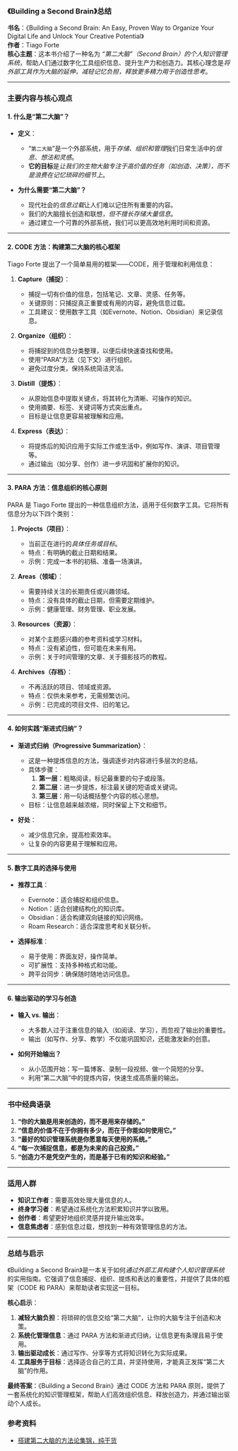 

### 《Building a Second Brain》总结

**书名**：《Building a Second Brain: An Easy, Proven Way to Organize Your Digital Life and Unlock Your Creative Potential》  
**作者**：Tiago Forte  
**核心主题**：这本书介绍了一种名为 *“第二大脑”（Second Brain）的个人知识管理系统*，帮助人们通过数字化工具组织信息、提升生产力和创造力。其核心理念是*将外部工具作为大脑的延伸，减轻记忆负担，释放更多精力用于创造性思考*。

---

### 主要内容与核心观点

#### 1. 什么是“第二大脑”？
- **定义**：
  - “`第二大脑`”是一个外部系统，用于*存储、组织和管理*我们日常生活中的*信息、想法和灵感*。
  - **它的目标**是*让我们的生物大脑专注于高价值的任务（如创造、决策），而不是浪费在记忆琐碎的细节上*。

- **为什么需要“第二大脑”？**
  - 现代社会的*信息过载*让人们难以记住所有重要的内容。
  - 我们的大脑擅长创造和联想，*但不擅长存储大量信息*。
  - 通过建立一个可靠的外部系统，我们可以更高效地利用时间和资源。

---

#### 2. CODE 方法：构建第二大脑的核心框架
Tiago Forte 提出了一个简单易用的框架——CODE，用于管理和利用信息：

1. **Capture（捕捉）**：
   - 捕捉一切有价值的信息，包括笔记、文章、灵感、任务等。
   - 关键原则：只捕捉真正重要或有用的内容，避免信息过载。
   - 工具建议：使用数字工具（如Evernote、Notion、Obsidian）来记录信息。

2. **Organize（组织）**：
   - 将捕捉到的信息分类整理，以便后续快速查找和使用。
   - 使用“PARA”方法（见下文）进行组织。
   - 避免过度分类，保持系统简洁灵活。

3. **Distill（提炼）**：
   - 从原始信息中提取关键点，将其转化为清晰、可操作的知识。
   - 使用摘要、标签、关键词等方式突出重点。
   - 目标是让信息更容易被理解和应用。

4. **Express（表达）**：
   - 将提炼后的知识应用于实际工作或生活中，例如写作、演讲、项目管理等。
   - 通过输出（如分享、创作）进一步巩固和扩展你的知识。

---

#### 3. PARA 方法：信息组织的核心原则
PARA 是 Tiago Forte 提出的一种信息组织方法，适用于任何数字工具。它将所有信息分为以下四个类别：

1. **Projects（项目）**：
   - 当前正在进行的*具体任务或目标*。
   - 特点：有明确的截止日期和结果。
   - 示例：完成一本书的初稿、准备一场演讲。

2. **Areas（领域）**：
   - 需要持续关注的长期责任或兴趣领域。
   - 特点：没有具体的截止日期，但需要定期维护。
   - 示例：健康管理、财务管理、职业发展。

3. **Resources（资源）**：
   - 对某个主题感兴趣的参考资料或学习材料。
   - 特点：没有紧迫性，但可能在未来有用。
   - 示例：关于时间管理的文章、关于摄影技巧的教程。

4. **Archives（存档）**：
   - 不再活跃的项目、领域或资源。
   - 特点：仅供未来参考，无需频繁访问。
   - 示例：已完成的项目文件、旧的笔记。

---

#### 4. 如何实践“渐进式归纳”？
- **渐进式归纳（Progressive Summarization）**：
  - 这是一种提炼信息的方法，强调逐步对内容进行多层次的总结。
  - 具体步骤：
    1. **第一层**：粗略阅读，标记最重要的句子或段落。
    2. **第二层**：进一步提炼，标注最关键的短语或关键词。
    3. **第三层**：用一句话概括整个内容的核心思想。
  - 目标：让信息越来越浓缩，同时保留上下文和细节。

- **好处**：
  - 减少信息冗余，提高检索效率。
  - 让复杂的内容更易于理解和应用。

---

#### 5. 数字工具的选择与使用
- **推荐工具**：
  - Evernote：适合捕捉和组织信息。
  - Notion：适合创建结构化的知识库。
  - Obsidian：适合构建双向链接的知识网络。
  - Roam Research：适合深度思考和关联分析。

- **选择标准**：
  - 易于使用：界面友好，操作简单。
  - 可扩展性：支持多种格式和功能。
  - 跨平台同步：确保随时随地访问信息。

---

#### 6. 输出驱动的学习与创造
- **输入 vs. 输出**：
  - 大多数人过于注重信息的输入（如阅读、学习），而忽视了输出的重要性。
  - 输出（如写作、分享、教学）不仅能巩固知识，还能激发新的创意。

- **如何开始输出？**
  - 从小范围开始：写一篇博客、录制一段视频、做一个简短的分享。
  - 利用“第二大脑”中的提炼内容，快速生成高质量的输出。

---

### 书中经典语录
1. **“你的大脑是用来创造的，而不是用来存储的。”**
2. **“信息的价值不在于你拥有多少，而在于你能如何使用它。”**
3. **“最好的知识管理系统是你愿意每天使用的系统。”**
4. **“每一次捕捉信息，都是为未来的自己投资。”**
5. **“创造力不是凭空产生的，而是基于已有的知识和经验。”**

---

### 适用人群
- **知识工作者**：需要高效处理大量信息的人。
- **终身学习者**：希望通过系统化方法积累知识并学以致用。
- **创作者**：希望更好地组织灵感并提升输出效率。
- **信息焦虑者**：感到信息过载，想找到一种有效管理信息的方法。

---

### 总结与启示

《Building a Second Brain》是一本关于如何*通过外部工具构建个人知识管理系统*的实用指南。它强调了信息捕捉、组织、提炼和表达的重要性，并提供了具体的框架（CODE 和 PARA）来帮助读者实现这一目标。

**核心启示**：
1. **减轻大脑负担**：将琐碎的信息交给“第二大脑”，让你的大脑专注于创造和决策。
2. **系统化管理信息**：通过 PARA 方法和渐进式归纳，让信息更有条理且易于使用。
3. **输出驱动成长**：通过写作、分享等方式将知识转化为实际成果。
4. **工具服务于目标**：选择适合自己的工具，并坚持使用，才能真正发挥“第二大脑”的作用。

**最终答案**：《Building a Second Brain》通过 CODE 方法和 PARA 原则，提供了一套系统化的知识管理框架，帮助人们高效组织信息、释放创造力，并通过输出驱动个人成长。


### 参考资料
- [搭建第二大脑的方法论集锦，纯干货](https://www.bilibili.com/video/BV1ca99YFExv/?share_source=copy_web&vd_source=9c1e19a73fa7bd23bb37aa8d7467d862)